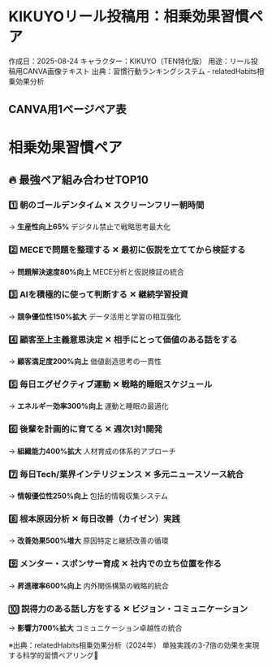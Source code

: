 # KIKUYOリール投稿用：相乗効果習慣ペア

作成日：2025-08-24
キャラクター：KIKUYO（TEN特化版）
用途：リール投稿用CANVA画像テキスト
出典：習慣行動ランキングシステム - relatedHabits相乗効果分析

## CANVA用1ページペア表

# 相乗効果習慣ペア

## 🔥 最強ペア組み合わせTOP10

### 1️⃣ 朝のゴールデンタイム ✕ スクリーンフリー朝時間
→ **生産性向上65%** デジタル禁止で戦略思考最大化

### 2️⃣ MECEで問題を整理する ✕ 最初に仮説を立ててから検証する
→ **問題解決速度80%向上** MECE分析と仮説検証の統合

### 3️⃣ AIを積極的に使って判断する ✕ 継続学習投資  
→ **競争優位性150%拡大** データ活用と学習の相互強化

### 4️⃣ 顧客至上主義意思決定 ✕ 相手にとって価値のある話をする
→ **顧客満足度200%向上** 価値創造思考の一貫性

### 5️⃣ 毎日エグゼクティブ運動 ✕ 戦略的睡眠スケジュール
→ **エネルギー効率300%向上** 運動と睡眠の最適化

### 6️⃣ 後輩を計画的に育てる ✕ 週次1対1開発
→ **組織能力400%拡大** 人材育成の体系的アプローチ

### 7️⃣ 毎日Tech/業界インテリジェンス ✕ 多元ニュースソース統合
→ **情報優位性250%向上** 包括的情報収集システム

### 8️⃣ 根本原因分析 ✕ 毎日改善（カイゼン）実践
→ **改善効果500%増大** 原因特定と継続改善の循環

### 9️⃣ メンター・スポンサー育成 ✕ 社内での立ち位置を作る
→ **昇進確率600%向上** 内外関係構築の戦略的統合

### 🔟 説得力のある話し方をする ✕ ビジョン・コミュニケーション
→ **影響力700%拡大** コミュニケーション卓越性の統合

※出典：relatedHabits相乗効果分析（2024年）
単独実践の3-7倍の効果を実現する科学的習慣ペアリング🚀